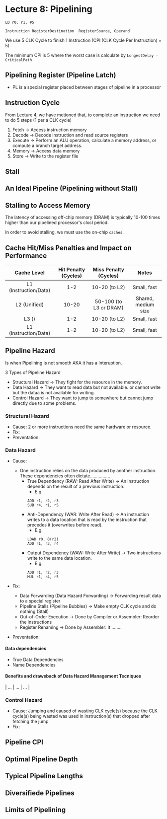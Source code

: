 # Lecture 8: Pipelining

```
LD r0, r1, #5
```

```
Instruction RegisterDestination  RegisterSource, Operand
```

We use 5 CLK Cycle to finish 1 Instruction (CPI (CLK Cycle Per Instruction) = 5)

The minimum CPI is 5 where the worst case is calculate by `LongestDelay - CriticalPath`

## Pipelining Register (Pipeline Latch)

- PL is a special register placed between stages of pipeline in a processor

## Instruction Cycle

From Lecture 4, we have metioned that, to complete an instruction we
need to do 5 steps (1 per a CLK cycle)  
1. Fetch $\rightarrow$ Access instruction memory
2. Decode $\rightarrow$ Decode instruction and read source registers
3. Execute $\rightarrow$ Perform an ALU operation, calculate a memory
address, or compute a branch target address.
4. Memory $\rightarrow$ Access data memory
5. Store $\rightarrow$ Write to the register file

## Stall

## An Ideal Pipeline (Pipelining without Stall)

## Stalling to Access Memory

The latency of accessing off-chip memory (DRAM) is typically 10-100 times
higher than our pipelined processor's clocl period.

In order to avoid stalling, we must use the on-chip `caches`.

## Cache Hit/Miss Penalties and Impact on Performance

| Cache Level | Hit Penalty (Cycles) | Miss Penalty (Cycles) | Notes |
| :---------: | :------------------: | :-------------------: | :---: |
| L1 (Instruction/Data) | 1-2 | 10-20 (to L2) | Small, fast |
| L2 (Unified) | 10-20 | 50-100 (to L3 or DRAM) | Shared, medium size |
| L3 () | 1-2 | 10-20 (to L2) | Small, fast |
| L1 (Instruction/Data) | 1-2 | 10-20 (to L2) | Small, fast |

## Pipeline Hazard

Is when Pipelining is not smooth AKA it has a Interuption.

3 Types of Pipeline Hazard

- Structural Hazard $\rightarrow$ They fight for the resource in the memory.
- Data Hazard $\rightarrow$ They want to read data but not available.
or cannot write but the dataa is not available for writing.
- Control Hazard $\rightarrow$ They want to jump to somewhere but
cannot jump directly due to some problems.

### Structural Hazard

- Cause: 2 or more instructions need the same hardware or resource.
- Fix: 
- Preventation:

### Data Hazard

- Cause:
    - One instruction relies on the data produced by another instruction.
    These dependencies often dictate................
        - True Dependency (RAW: Read After Write) $\rightarrow$ 
        An instruction depends on the result of a previous instruction.
            - E.g.
            ```
            ADD r1, r2, r3
            SUB r4, r1, r5
            ```
        - Anti-Dependency (WAR: Write After Read) $\rightarrow$
        An instruction writes to a data location that is read by the
        instruction that precedes it (overwrites before read).
            - E.g.
            ```
            LOAD r0, 0(r2)
            ADD r1, r3, r4
            ```
        - Output Dependency (WAW: Write After Write) $\rightarrow$
        Two instructions write to the same data location.
            - E.g.
            ```
            ADD r1, r2, r3
            MUL r1, r4, r5
            ```

- Fix:
    - Data Forwarding (Data Hazard Forwarding) $\rightarrow$ Forwarding result data to a special
    register
    - Pipeline Stalls (Pipeline Bubbles) $\rightarrow$ Make empty CLK cycle and do nothing (Stall)
    - Out-of-Order Execution $\rightarrow$ Done by Compiler or Assembler: Reorder the instructions
    - Register Renaming $\rightarrow$ Done by Assembler: It ........
- Preventation:

#### Data dependencies

- True Data Dependencies
- Name Dependencies

#### Benefits and drawsback of Data Hazard Management Tecniques

| ... | ... | ... |

### Control Hazard

- Cause: Jumping and caused of wasting CLK cycle(s) because the
CLK cycle(s) being wasted was used in instruction(s) that dropped after fetching the jump
- Fix:

## Pipeline CPI

## Optimal Pipeline Depth

## Typical Pipeline Lengths

## Diversifiede Pipelines

## Limits of Pipelining
